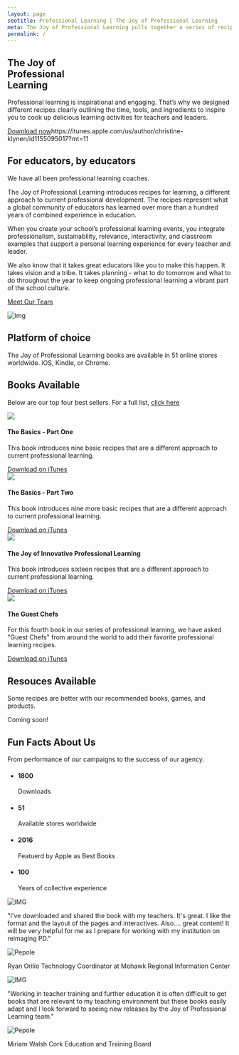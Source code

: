 ```yaml
---
layout: page
seotitle: Professional Learning | The Joy of Professional Learning
meta: The Joy of Professional Learning pulls together a series of recipes to enhance professional learning experiences. 
permalink: /
---
```


<!-- Slider Start -->
<section id="slider">
  <div class="container">
    <div class="row">
      <div class="col-md-10 col-md-offset-2">
        <div class="block">
          <h1 class="animated fadeInUp"> The Joy of<br>Professional<br>Learning</h1>
          <p class="animated fadeInUp">Professional learning is inspirational and engaging. That’s why we designed different recipes clearly outlining the time, tools, and ingredients to inspire you to cook up delicious learning activities for teachers and leaders.</p>
          <p class="animated fadeInUp"><a href="/books">Download now</a>https://itunes.apple.com/us/author/christine-klynen/id1155095017?mt=11</p>
        </div>
      </div>
    </div>
  </div>
</section>
<!-- Wrapper Start -->
<section id="intro">
  <div class="container">
    <div class="row">
      <div class="col-md-7 col-sm-12">
        <div class="block">
          <div class="section-title">
            <h2>For educators, by educators</h2>
            <p>We have all been professional learning coaches.</p>
          </div>
          <p>The Joy of Professional Learning introduces recipes for learning, a different approach to current professional development. The recipes represent what a global community of educators has learned over more than a hundred years of combined experience in education.</p>
          <p>When you create your school’s professional learning events, you integrate professionalism, sustainability, relevance, interactivity, and classroom examples that support a personal learning experience for every teacher and leader.</p>
          <p>We also know that it takes great educators like you to make this happen. It takes vision and a tribe. It takes planning - what to do tomorrow and what to do throughout the year to keep ongoing professional learning a vibrant part of the school culture.</p>
        </div>
        <p><a href="/about/">Meet Our Team</a></p>
      </div><!-- .col-md-7 close -->
      <div class="col-md-5 col-sm-12">
        <div class="block">
          <img src="img/wrapper-img.png" alt="Img">
        </div>
      </div><!-- .col-md-5 close -->
    </div>
  </div>
</section>

<section id="feature">
  <div class="container">
    <div class="row">
      <div class="col-md-6 col-md-offset-6">
        <h2>Platform of choice</h2>
        <p>The Joy of Professional Learning books are available in 51 online stores worldwide. iOS, Kindle, or Chrome. </p>
      </div>
    </div>
  </div>
</section>

<!-- Service Start -->
<section id="service">
  <div class="container">
    <div class="row">
      <div class="section-title">
        <h2>Books Available</h2>
        <p>Below are our top four best sellers. For a full list, <a href="/books/">click here</a></p>
      </div>
    </div>
    <div class="row ">
      <div class="col-sm-6 col-md-3">
        <div class="service-item">
          <img src="img/joy-professional-learning-basics-v1.png" />
          <h4>The Basics - Part One</h4>
          <p>This book introduces nine basic recipes that are a different approach to current professional learning.</p>
          <a class="btn btn-view-works" href="https://itunes.apple.com/us/book/the-joy-of-professional-learning-the-basics-part-one/id1164710031?mt=11">Download on iTunes</a>
        </div>
      </div>
      <div class="col-sm-6 col-md-3">
        <div class="service-item">
          <img src="img/joy-professional-learning-basics-v2.png" />
          <h4>The Basics - Part Two</h4>
          <p>This book introduces nine more basic recipes that are a different approach to current professional learning.</p>
          <a class="btn btn-view-works" href="https://itunes.apple.com/us/book/the-joy-of-professional-learning-the-basics-part-two/id1175094462?mt=11">Download on iTunes</a>
        </div>
      </div>
      <div class="col-sm-6 col-md-3">
        <div class="service-item">
          <img src="img/joy-professional-learning-innovative.png" />
          <h4>The Joy of Innovative Professional Learning</h4>
          <p>This book introduces sixteen recipes that are a different approach to current professional learning. </p>
          <a class="btn btn-view-works" href="https://itunes.apple.com/us/book/the-joy-of-professional-learning/id1155093835?mt=11">Download on iTunes</a>
        </div>
      </div>
      <div class="col-sm-6 col-md-3">
        <div class="service-item">
          <img src="img/Cover Guest Chefs.png" />
          <h4>The Guest Chefs</h4>
          <p>For this fourth book in our series of professional learning, we have asked "Guest Chefs" from around the world to add their favorite professional learning recipes. </p>
          <a class="btn btn-view-works" href="https://itunes.apple.com/us/book/the-joy-of-professional-learning-the-guest-chefs/id1215839734?mt=11">Download on iTunes</a>
        </div>
      </div>
    </div>
  </div>
</section>
<!-- Call to action Start -->
<section id="call-to-action">
  <div class="container">
    <div class="row">
      <div class="col-md-12">
        <div class="block">
          <h2>Resouces Available</h2>
          <p>Some recipes are better with our recommended books, games, and products.</p>
          <p class="btn btn-default btn-call-to-action" href="/resouces/">Coming soon!</p>
        </div>
      </div>
    </div>
  </div>
</section>
<!-- Content Start -->
<section id="testimonial">
  <div class="container">
    <div class="row">
      <div class="section-title text-center">
        <h2>Fun Facts About Us</h2>
        <p>From performance of our campaigns to the success of our agency.</p>
      </div>
    </div>
    <div class="row">
      <div class="col-md-6">
        <div class="block">
          <ul class="counter-box clearfix">
            <li>
              <div class="block">
                <i class="ion-ios-glasses-outline"></i>
                <h4 class="counter">1800</h4>
                <span>Downloads</span>
              </div>
            </li>
            <li>
              <div class="block">
                <i class="ion-ios-chatboxes-outline"></i>
                <h4 class="counter">51</h4>
                <span>Available stores worldwide</span>
              </div>
            </li>
            <li>
              <div class="block">
                <i class="ion-ios-compose-outline"></i>
                <h4><span class="counter">2016</span></h4>
                <span>Featuerd by Apple as Best Books</span>
              </div>
            </li>
            <li>
              <div class="block">
                <i class="ion-ios-timer-outline"></i>
                <h4 class="counter">100</h4>
                <span>Years of collective experience</span>
              </div>
            </li>
          </ul>
        </div>
      </div>
      <div class="col-md-6">
        <div class="testimonial-carousel">
          <div id="testimonial-slider" class="owl-carousel">
            <div>
                <img src="img/cotation.png" alt="IMG">
                <p>"I've downloaded and shared the book with my teachers. It's great. I like the format and the layout of the pages and interactives. Also.... great content! It will be very helpful for me as I prepare for working with my institution on reimaging PD."</p>
                <div class="user">
                  <img src="img/item-img1.jpg" alt="Pepole">
                  <p><span>Ryan Orilio </span> Technology Coordinator at Mohawk Regional Information Center</p>
                </div>
            </div>
            <div>
              <img src="img/cotation.png" alt="IMG">
                <p>"Working in teacher training and further education it is often difficult to get books that are relevant to my teaching environment but these books easily adapt and I look forward to seeing new releases by the Joy of Professional Learning team."</p>
                <div class="user">
                  <img src="img/item-img2.jpg" alt="Pepole">
                  <p><span>Miriam Walsh</span> Cork Education and Training Board
</p>
                </div>
            </div>
          </div>
        </div>
      </div>
    </div>
  </div>
</section>
